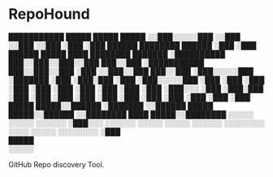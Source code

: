 # RepoHound



 ███████████                               █████   █████                                    █████
░░███░░░░░███                             ░░███   ░░███                                    ░░███ 
 ░███    ░███   ██████  ████████   ██████  ░███    ░███   ██████  █████ ████ ████████    ███████ 
 ░██████████   ███░░███░░███░░███ ███░░███ ░███████████  ███░░███░░███ ░███ ░░███░░███  ███░░███ 
 ░███░░░░░███ ░███████  ░███ ░███░███ ░███ ░███░░░░░███ ░███ ░███ ░███ ░███  ░███ ░███ ░███ ░███ 
 ░███    ░███ ░███░░░   ░███ ░███░███ ░███ ░███    ░███ ░███ ░███ ░███ ░███  ░███ ░███ ░███ ░███ 
 █████   █████░░██████  ░███████ ░░██████  █████   █████░░██████  ░░████████ ████ █████░░████████
░░░░░   ░░░░░  ░░░░░░   ░███░░░   ░░░░░░  ░░░░░   ░░░░░  ░░░░░░    ░░░░░░░░ ░░░░ ░░░░░  ░░░░░░░░ 
                        ░███                                                                     
                        █████                                                                    
                       ░░░░░                                                                     


GitHub Repo discovery Tool. 